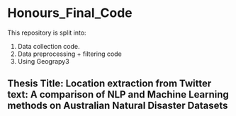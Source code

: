 # Honours_Final_Code

This repository is split into:
1. Data collection code.
2. Data preprocessing + filtering code
3. Using Geograpy3

## Thesis Title: Location extraction from Twitter text: A comparison of NLP and Machine Learning methods on Australian Natural Disaster Datasets
